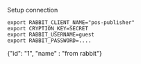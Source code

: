 Setup connection

```shell
export RABBIT_CLIENT_NAME="pos-publisher"
export CRYPTION_KEY=SECRET
export RABBIT_USERNAME=guest
export RABBIT_PASSWORD=....
```

{"id": "1", "name" : "from rabbit"}
